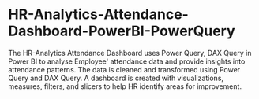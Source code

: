 # HR-Analytics-Attendance-Dashboard-PowerBI-PowerQuery
The HR-Analytics Attendance Dashboard uses Power Query, DAX Query in Power BI to analyse Employee' attendance data and provide insights into attendance patterns. The data is cleaned and transformed using Power Query and DAX Query. A dashboard is created with visualizations, measures, filters, and slicers to help HR identify areas for improvement.
